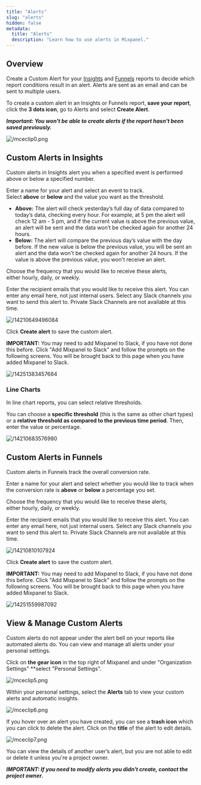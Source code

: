```yaml
---
title: "Alerts"
slug: "alerts"
hidden: false
metadata:
  title: "Alerts"
  description: "Learn how to use alerts in Mixpanel."
---
```


## Overview

Create a Custom Alert for your [Insights](https://help.mixpanel.com/hc/en-us/articles/360001333826-Insights-Overview) and [Funnels](https://help.mixpanel.com/hc/en-us/articles/115004561926-Funnels-Deep-Dive) reports to decide which report conditions result in an alert. Alerts are sent as an email and can be sent to multiple users.

To create a custom alert in an Insights or Funnels report, **save your report**, click the **3 dots icon**, go to Alerts and select **Create Alert**.

***Important: You won't be able to create alerts if the report hasn't been saved previously.***

![/mceclip0.png](/mceclip0.png)

## Custom Alerts in Insights

Custom alerts in Insights alert you when a specified event is performed above or below a specified number.

Enter a name for your alert and select an event to track. Select **above** or **below** and the value you want as the threshold.

- **Above:** The alert will check yesterday’s full day of data compared to today’s data, checking every hour. For example, at 5 pm the alert will check 12 am - 5 pm, and if the current value is above the previous value, an alert will be sent and the data won’t be checked again for another 24 hours.
- **Below:** The alert will compare the previous day’s value with the day before. If the new value is below the previous value, you will be sent an alert and the data won't be checked again for another 24 hours. If the value is above the previous value, you won't receive an alert.

Choose the frequency that you would like to receive these alerts, either hourly, daily, or weekly.

Enter the recipient emails that you would like to receive this alert. You can enter any email here, not just internal users. Select any Slack channels you want to send this alert to. Private Slack Channels are not available at this time.

![/14210649496084](/14210649496084.png)

Click **Create alert** to save the custom alert.

**IMPORTANT:** You may need to add Mixpanel to Slack, if you have not done this before. Click "Add Mixpanel to Slack" and follow the prompts on the following screens. You will be brought back to this page when you have added Mixpanel to Slack.

![/14251383457684](/14251383457684.png)

### Line Charts

In line chart reports, you can select relative thresholds.

You can choose a **specific threshold** (this is the same as other chart types) or a **relative threshold as compared to the previous time period**. Then, enter the value or percentage.

![/14210683576980](/14210683576980.png)

## Custom Alerts in Funnels

Custom alerts in Funnels track the overall conversion rate.

Enter a name for your alert and select whether you would like to track when the conversion rate is **above** or **below** a percentage you set.

Choose the frequency that you would like to receive these alerts, either hourly, daily, or weekly.

Enter the recipient emails that you would like to receive this alert. You can enter any email here, not just internal users. Select any Slack channels you want to send this alert to. Private Slack Channels are not available at this time.

![/14210810107924](/14210810107924.png)

Click **Create alert** to save the custom alert.

**IMPORTANT:** You may need to add Mixpanel to Slack, if you have not done this before. Click "Add Mixpanel to Slack" and follow the prompts on the following screens. You will be brought back to this page when you have added Mixpanel to Slack.

![/14251559987092](/14251559987092.png)

## View & Manage Custom Alerts

Custom alerts do not appear under the alert bell on your reports like automated alerts do. You can view and manage all alerts under your personal settings.

Click on **the gear icon** in the top right of Mixpanel and under "Organization Settings" **select "Personal Settings".

![/mceclip5.png](/mceclip5.png)

Within your personal settings, select the **Alerts** tab to view your custom alerts and automatic insights.

![/mceclip6.png](/mceclip6.png)

If you hover over an alert you have created, you can see a **trash icon** which you can click to delete the alert. Click on the **title** of the alert to edit details.

![/mceclip7.png](/mceclip7.png)

You can view the details of another user’s alert, but you are not able to edit or delete it unless you're a project owner.

***IMPORTANT: If you need to modify alerts you didn't create, contact the project owner.***
